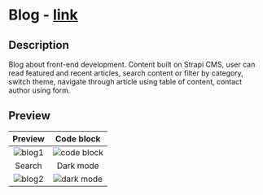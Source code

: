# Blog - <a href="https://gatsby-blog-delta.vercel.app">link</a>

## Description
Blog about front-end development. Content built on Strapi CMS, user can read featured and recent articles, search content or filter by category, switch theme, navigate through article using table of content, contact author using form.

## Preview
| Preview | Code block |
|:-------------------------:|:-------------------------:|  
| ![blog1](https://github.com/fkozlicki/blog/assets/93607858/915616fa-76a9-4335-bb53-26f657c7b438) | ![code block](https://github.com/fkozlicki/blog/assets/93607858/366dc37c-8fdf-4a5a-9c09-a260a073b2a6) |
| Search | Dark mode |
| ![blog2](https://github.com/fkozlicki/blog/assets/93607858/f1170a0f-fb00-473e-a44b-a976cf78f4e8) |![dark mode](https://github.com/fkozlicki/blog/assets/93607858/30318e07-171c-4a55-9c13-6870d594c242)
